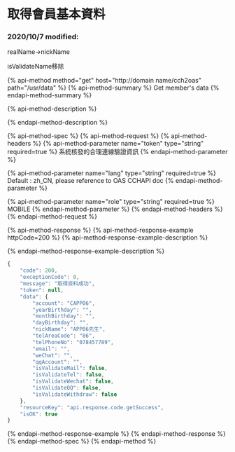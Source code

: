 # 取得會員基本資料

### 2020/10/7 modified:

realName-&gt;nickName 

isValidateName移除

{% api-method method="get" host="http://domain name/cch2oas" path="/usr/data" %}
{% api-method-summary %}
Get member's data
{% endapi-method-summary %}

{% api-method-description %}

{% endapi-method-description %}

{% api-method-spec %}
{% api-method-request %}
{% api-method-headers %}
{% api-method-parameter name="token" type="string" required=true %}
系統核發的合理連線驗證資訊
{% endapi-method-parameter %}

{% api-method-parameter name="lang" type="string" required=true %}
Default : zh\_CN, please reference to OAS CCHAPI doc
{% endapi-method-parameter %}

{% api-method-parameter name="role" type="string" required=true %}
MOBILE
{% endapi-method-parameter %}
{% endapi-method-headers %}
{% endapi-method-request %}

{% api-method-response %}
{% api-method-response-example httpCode=200 %}
{% api-method-response-example-description %}

{% endapi-method-response-example-description %}

```javascript
{
    "code": 200,
    "exceptionCode": 0,
    "message": "取得资料成功",
    "token": null,
    "data": {
        "account": "CAPP06",
        "yearBirthday": "",
        "monthBirthday": "",
        "dayBirthday": "",
        "nickName": "APP06先生",
        "telAreaCode": "86",
        "telPhoneNo": "078457789",
        "email": "",
        "weChat": "",
        "qqAccount": "",
        "isValidateMail": false,
        "isValidateTel": false,
        "isValidateWechat": false,
        "isValidateQQ": false,
        "isValidateWithdraw": false
    },
    "resourceKey": "api.response.code.getSuccess",
    "isOK": true
}
```
{% endapi-method-response-example %}
{% endapi-method-response %}
{% endapi-method-spec %}
{% endapi-method %}

